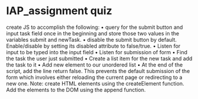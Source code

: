 # IAP_assignment quiz
create JS to accomplish the following:
• query for the submit button and input task field once in the beginning and store those 
two values in the variables submit and newTask.
• disable the submit button by default. Enable/disable by setting its disabled attribute to 
false/true.
• Listen for input to be typed into the input field
• Listen for submission of form
• Find the task the user just submitted
• Create a list item for the new task and add the task to it
• Add new element to our unordered list
• At the end of the script, add the line return false. This prevents the default submission of 
the form which involves either reloading the current page or redirecting to a new one.
Note: create HTML elements using the createElement function. Add the elements to the 
DOM using the append function.



